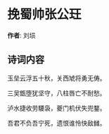# 挽蜀帅张公玨

**作者**: 刘埙

## 诗词内容

玉垒云浮五十秋，关西虓将勇无俦。

三吴甑堕犹坚守，八柱唇亡不耐愁。

泸水捷收劳騕袅，夔门机伏失兜鍪。

吾君不负吾宁死，遗恨谁怜快敌雠。

